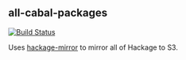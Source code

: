 ## all-cabal-packages

[![Build Status](https://travis-ci.org/commercialhaskell/all-cabal-packages.svg)](https://travis-ci.org/commercialhaskell/all-cabal-packages)

Uses [hackage-mirror](http://github.com/fpco/hackage-mirror) to mirror all of Hackage to S3.
